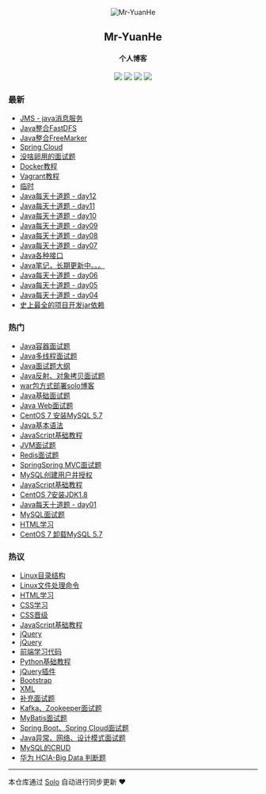 <p align="center"><img alt="Mr-YuanHe" src="https://img.hacpai.com/avatar/1557558140040_1568594630932.jpeg?imageView2/1/w/256/h/256/interlace/0/q/100&timestamp=1571386900257"></p><h2 align="center">
Mr-YuanHe
</h2>

<h4 align="center">个人博客</h4>
<p align="center"><a title="Mr-YuanHe" target="_blank" href="https://github.com/Mr-Yuanhe/solo-blog"><img src="https://img.shields.io/github/last-commit/Mr-Yuanhe/solo-blog.svg?style=flat-square&color=FF9900"></a>
<a title="GitHub repo size in bytes" target="_blank" href="https://github.com/Mr-Yuanhe/solo-blog"><img src="https://img.shields.io/github/repo-size/Mr-Yuanhe/solo-blog.svg?style=flat-square"></a>
<a title="Solo Version" target="_blank" href="https://github.com/88250/solo/releases"><img src="https://img.shields.io/badge/solo-3.6.4-f1e05a.svg?style=flat-square&color=blueviolet"></a>
<a title="Hits" target="_blank" href="https://github.com/88250/hits"><img src="https://hits.b3log.org/Mr-Yuanhe/solo-blog.svg"></a></p>

### 最新

* [JMS - java消息服务](http://www.yuanheweb.com/articles/2019/12/09/1575869764040.html)
* [Java整合FastDFS](http://www.yuanheweb.com/articles/2019/12/08/1575806727624.html)
* [Java整合FreeMarker ](http://www.yuanheweb.com/articles/2019/12/08/1575806530476.html)
* [Spring Cloud](http://www.yuanheweb.com/articles/2019/12/05/1575526107787.html)
* [没啥卵用的面试题](http://www.yuanheweb.com/articles/2019/12/05/1575522599190.html)
* [Docker教程](http://www.yuanheweb.com/articles/2019/12/04/1575460357179.html)
* [Vagrant教程](http://www.yuanheweb.com/articles/2019/12/04/1575460239079.html)
* [临时](http://www.yuanheweb.com/articles/2019/11/28/1574937468626.html)
* [Java每天十道题 - day12](http://www.yuanheweb.com/articles/2019/11/19/1574142344773.html)
* [Java每天十道题 - day11](http://www.yuanheweb.com/articles/2019/11/15/1573796595273.html)
* [Java每天十道题 - day10](http://www.yuanheweb.com/articles/2019/11/14/1573745954174.html)
* [Java每天十道题 - day09](http://www.yuanheweb.com/articles/2019/11/13/1573624201947.html)
* [Java每天十道题 - day08](http://www.yuanheweb.com/articles/2019/11/12/1573537600267.html)
* [Java每天十道题 - day07](http://www.yuanheweb.com/articles/2019/11/11/1573451381102.html)
* [Java各种接口](http://www.yuanheweb.com/articles/2019/11/10/1573383071777.html)
* [Java笔记，长期更新中。。。](http://www.yuanheweb.com/articles/2019/11/10/1573372763794.html)
* [Java每天十道题 - day06](http://www.yuanheweb.com/articles/2019/11/08/1573192263548.html)
* [Java每天十道题 - day05](http://www.yuanheweb.com/articles/2019/11/07/1573130081367.html)
* [Java每天十道题 - day04](http://www.yuanheweb.com/articles/2019/11/06/1573034428639.html)
* [史上最全的项目开发jar依赖](http://www.yuanheweb.com/articles/2019/11/06/1573023979715.html)

### 热门

* [Java容器面试题](http://www.yuanheweb.com/articles/2019/10/17/1571301552726.html)
* [Java多线程面试题](http://www.yuanheweb.com/articles/2019/10/17/1571301513531.html)
* [Java面试题大纲](http://www.yuanheweb.com/articles/2019/10/17/1571301954596.html)
* [Java反射、对象拷贝面试题](http://www.yuanheweb.com/articles/2019/10/17/1571301251387.html)
* [war包方式部署solo博客](http://www.yuanheweb.com/articles/2019/09/21/1568995728707.html)
* [Java基础面试题](http://www.yuanheweb.com/articles/2019/10/17/1571301586496.html)
* [Java Web面试题](http://www.yuanheweb.com/articles/2019/10/17/1571301214596.html)
* [CentOS 7 安装MySQL 5.7](http://www.yuanheweb.com/articles/2019/09/16/1568611730681.html)
* [Java基本语法](http://www.yuanheweb.com/articles/2019/09/15/1568531187918.html)
* [JavaScript基础教程](http://www.yuanheweb.com/articles/2019/09/17/1568719612924.html)
* [JVM面试题](http://www.yuanheweb.com/articles/2019/10/17/1571300060790.html)
* [Redis面试题](http://www.yuanheweb.com/articles/2019/10/17/1571300148246.html)
* [SpringSpring MVC面试题](http://www.yuanheweb.com/articles/2019/10/17/1571301078556.html)
* [MySQL创建用户并授权](http://www.yuanheweb.com/articles/2019/10/25/1572017996312.html)
* [JavaScript基础教程](http://www.yuanheweb.com/articles/2019/09/17/1568719908797.html)
* [CentOS 7安装JDK1.8 ](http://www.yuanheweb.com/articles/2019/09/20/1568989171576.html)
* [Java每天十道题 - day01](http://www.yuanheweb.com/articles/2019/11/03/1572777896478.html)
* [MySQL面试题](http://www.yuanheweb.com/articles/2019/10/17/1571300601470.html)
* [HTML学习](http://www.yuanheweb.com/articles/2019/09/17/1568652644765.html)
* [CentOS 7 卸载MySQL 5.7](http://www.yuanheweb.com/articles/2019/09/16/1568616652854.html)

### 热议

* [Linux目录结构](http://www.yuanheweb.com/articles/2019/09/15/1568540856966.html)
* [Linux文件处理命令](http://www.yuanheweb.com/articles/2019/09/15/1568547117311.html)
* [HTML学习](http://www.yuanheweb.com/articles/2019/09/17/1568651293523.html)
* [CSS学习](http://www.yuanheweb.com/articles/2019/09/17/1568651723977.html)
* [CSS晋级](http://www.yuanheweb.com/articles/2019/09/17/1568652160688.html)
* [JavaScript基础教程](http://www.yuanheweb.com/articles/2019/09/18/1568812155818.html)
* [jQuery](http://www.yuanheweb.com/articles/2019/09/18/1568813221540.html)
* [jQuery](http://www.yuanheweb.com/articles/2019/09/18/1568813407846.html)
* [前端学习代码](http://www.yuanheweb.com/articles/2019/09/18/1568818883145.html)
* [Python基础教程](http://www.yuanheweb.com/articles/2019/09/19/1568875782008.html)
* [jQuery插件](http://www.yuanheweb.com/articles/2019/09/24/1569318733397.html)
* [Bootstrap](http://www.yuanheweb.com/articles/2019/09/24/1569320819776.html)
* [XML](http://www.yuanheweb.com/articles/2019/09/26/1569511697360.html)
* [补充面试题](http://www.yuanheweb.com/articles/2019/10/17/1571299896461.html)
* [Kafka、Zookeeper面试题](http://www.yuanheweb.com/articles/2019/10/17/1571300692656.html)
* [MyBatis面试题](http://www.yuanheweb.com/articles/2019/10/17/1571300971624.html)
* [Spring Boot、Spring Cloud面试题](http://www.yuanheweb.com/articles/2019/10/17/1571301027506.html)
* [Java异常、网络、设计模式面试题](http://www.yuanheweb.com/articles/2019/10/17/1571301158697.html)
* [MySQL的CRUD](http://www.yuanheweb.com/articles/2019/10/25/1572018542775.html)
* [华为 HCIA-Big Data 判断题](http://www.yuanheweb.com/articles/2019/10/31/1572489747535.html)

---

本仓库通过 [Solo](https://github.com/88250/solo) 自动进行同步更新 ❤️ 